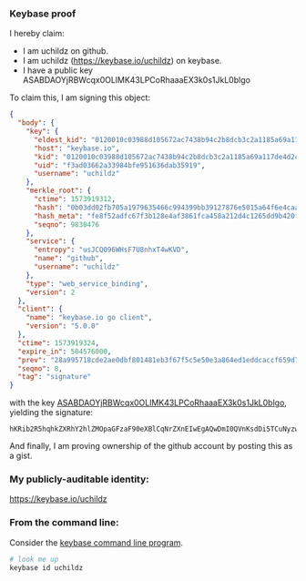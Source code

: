 ### Keybase proof

I hereby claim:

  * I am uchildz on github.
  * I am uchildz (https://keybase.io/uchildz) on keybase.
  * I have a public key ASABDAOYjRBWcqx0OLlMK43LPCoRhaaaEX3k0s1JkL0blgo

To claim this, I am signing this object:

```json
{
  "body": {
    "key": {
      "eldest_kid": "0120010c03988d105672ac7438b94c2b8dcb3c2a1185a69a117de4d2cd4990bd1b960a",
      "host": "keybase.io",
      "kid": "0120010c03988d105672ac7438b94c2b8dcb3c2a1185a69a117de4d2cd4990bd1b960a",
      "uid": "f3ad03662a33984bfe951636dab35919",
      "username": "uchildz"
    },
    "merkle_root": {
      "ctime": 1573919312,
      "hash": "0b03dd02fb705a1979635466c994399bb39127876e5015a64f6e4caa9f2ea810f7ebcd39950caca36cae1afe7ddcf4c20b01440376d16b5a7ca8b80bd2ebccd4",
      "hash_meta": "fe8f52adfc67f3b128e4af3861fca458a212d4c1265dd9b420f97d2d5dc7f7c4",
      "seqno": 9830476
    },
    "service": {
      "entropy": "usJCQ096WHsF7U8nhxT4wKVD",
      "name": "github",
      "username": "uchildz"
    },
    "type": "web_service_binding",
    "version": 2
  },
  "client": {
    "name": "keybase.io go client",
    "version": "5.0.0"
  },
  "ctime": 1573919324,
  "expire_in": 504576000,
  "prev": "28a995718cde2ae0dbf801481eb3f67f5c5e50e3a864ed1eddcaccf659d7bb09",
  "seqno": 8,
  "tag": "signature"
}
```

with the key [ASABDAOYjRBWcqx0OLlMK43LPCoRhaaaEX3k0s1JkL0blgo](https://keybase.io/uchildz), yielding the signature:

```
hKRib2R5hqhkZXRhY2hlZMOpaGFzaF90eXBlCqNrZXnEIwEgAQwDmI0QVnKsdDi5TCuNyzwqEYWmmhF95NLNSZC9G5YKp3BheWxvYWTESpcCCMQgKKmVcYzeKuDb+AFIHrP2f1xeUOOoZO0e3crM9lnXuwnEIFeOWN3U7IOGv7gSAtIHrOStpaaQ4y6NlWEFYc09CWlKAgHCo3NpZ8RATuM3mYZWAxdCEqUUrlRpNC/zWLy6li7Zt+A8L7MoATYY64IWDuNzJaaNtr0Y1Tu5J+gR+8UIKTUoHZCxPUobAKhzaWdfdHlwZSCkaGFzaIKkdHlwZQildmFsdWXEIBxlw7sJo1MiX7yyuSGNEWwqvadhQL+ycTVELQvmOCTyo3RhZ80CAqd2ZXJzaW9uAQ==

```

And finally, I am proving ownership of the github account by posting this as a gist.

### My publicly-auditable identity:

https://keybase.io/uchildz

### From the command line:

Consider the [keybase command line program](https://keybase.io/download).

```bash
# look me up
keybase id uchildz
```

